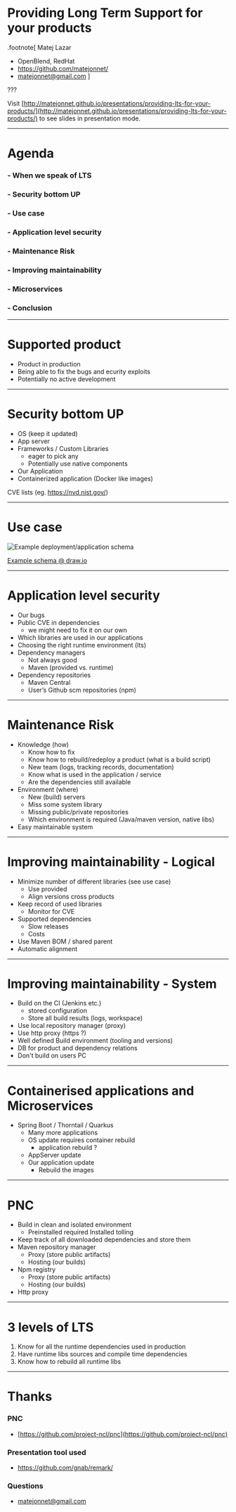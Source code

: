 Providing Long Term Support for your products
=============================================

.footnote[
Matej Lazar
- OpenBlend, RedHat
- https://github.com/matejonnet/
- matejonnet@gmail.com
]



???

Visit [http://matejonnet.github.io/presentations/providing-lts-for-your-products/](http://matejonnet.github.io/presentations/providing-lts-for-your-products/) to see slides in presentation mode.

---

Agenda
======

### - When we speak of LTS

### - Security bottom UP

### - Use case

### - Application level security

### - Maintenance Risk

### - Improving maintainability

### - Microservices

### - Conclusion


---

Supported product
=================
- Product in production
- Being able to fix the bugs and ecurity exploits
- Potentially no active development

---

Security bottom UP
==================
- OS (keep it updated)
- App server
- Frameworks / Custom Libraries
    - eager to pick any
    - Potentially use native components
- Our Application
- Containerized application (Docker like images)

CVE lists (eg. https://nvd.nist.gov/)

---

Use case
========

![Example deployment/application schema](./images/dependencies-example.png)

[Example schema @ draw.io](https://www.draw.io/?lightbox=1&highlight=0000ff&edit=_blank&layers=1&nav=1&title=dependency-example.xml#R7Vptj9o4EP41SHdfUGInvHxcKNtT1eqqotO2H03iDb6GOGfMAv31Zyd23hwCgcCxOljtrj2eTOx5nhmPE3pwutp9ZChefqE%2BDnvA8nc9%2BKEHgA3HjvgnJftUMhyMU0HAiK%2BUcsGc%2FMJKaCnphvh4XVLklIacxGWhR6MIe7wkQ4zRbVntlYblu8YowIZg7qHQlL4Qny9T6ci1cvkfmARLfWfbUiML5P0MGN1E6n49AF%2BTTzq8QtqW0l8vkU%2B3BRGc9eCUUcrT1mo3xaH0rXZbet3zgVE4SM2%2BoXCjliJcxBGJMNNTZzjip9gCY8PWtGxrzffaYWIdsWzinbA9SRyApR1b9JZ8Farmdkk4nsfIk7pbwR0h89F6mem%2BkjCc0pCyxKz2HZwEDPlETFyPRTQSJiYoJEEkup4YErOCkzfMOBE4PqkBTuUtzKVnjhL6eFcAXfniI6YrzNleqOhRDbGitObCNueHO1ayZYEbcKSESHEyyEznzhcN5f8DuDoGFl1CUPS68uwBh9f714BhSRn5Jcmi7xqiBQ6%2F0jXhhNYC9rmisCK%2BL1fWCXauU8ZuODaws2ENdo7TAXTwZtCdEDDvFD9Yxm9wS%2FyAgd%2Bfc9EPyWL9ALItkKCSRG8IpIljDwxCiZNP3qRt5Tsh%2FWdDE%2FySCWRd0Qrk%2F78WmH1CYg8coJV0erRYp5vMrfuWXsCC6blpiXBGsiotvR5PXflzlJCpKzvl45oz%2BhMXpjJIPl1t95WUk%2FWL%2B30dVcG4i%2F3eNcjKNhEnK9y2itNTLFj6pi3V8Oe3T7NZMvAs%2Fs5jRqJgIotRLTKveCGh%2FxxKz823iK1%2Bv3Jdcvu8Z%2FDMSj71PHPb8swZlHkGLZNn9qiGZ7YFOuCZbdb4ogv6oG9fs0zxXTzynfuAcwQW8FDaaA2nW4VzAAw4B3WnhC42OGgghn1xrFVdyviSBjRC4SyXFlC0yijiHeHfpbg%2FdFX3hx6KxMzSMeDq%2Fg9l4m%2FM%2BV6d6NGGUyHK7%2FyZSnwTI6Vj32HXr%2BmGeWo1ykccsQDrbKvcKxfaiA%2FDIeLkrXy%2Br%2FN2cukTY2hfUIgpifi6YPmrFOSwQ7sCuwPKWbmi74zdJn3RSGeQ454t5TQqOJ1SIcf7lnDb7rvBW58SDuHtNutfjrdZ3IpfC%2FadRx4%2Fb1se%2FXd5HA4NMF%2BevmUl2Ey2%2F7fPflojaVd2ZLvmwR2oK7AyfC%2FB0qyvUByby2qu4c2Hfx9wjAXEkScX%2BpRUbFbfvmKgv4fHEXZbamTPcHVWHkKDGnXMcMaXE8OM8YlK2NYDxpYwWmfm6g7ie9RpnZWV3A0V9%2FDsEuygq4%2FU2MO7KLlAdUc%2BUmID57olds3bMXFo7rsGIR7R2xy9wwpON4xe28y11w7fs6O3yoWRhz2vrg5ejFzHrX88dVq8j%2B8j3seVeHeb4x1abpP%2BxfFuD94PV05Cvu547XQN%2FcmROLyOd0HVvae6sAmGs917nZ3UCAW7UtfCISibSOekrspBah2ilaMVOBKiADbqXx6i5luTL8kBSR65qu8tbHFiepTabTfryhcpbM2sIycmt4vNurbiAg8Q24IIq%2BnhhhUXuFLF1fSO4t5Krrqdwb6Pogta7TI6HHWa0UU3%2F%2Bpjqp5%2FvxTO%2FgU%3D)

---

Application level security
==========================
- Our bugs
- Public CVE in dependencies
    - we might need to fix it on our own
- Which libraries are used in our applications
- Choosing the right runtime environment (lts)
- Dependency managers
    - Not always good
    - Maven (provided vs. runtime)
- Dependency repositories
    - Maven Central
    - User’s Github scm repositories (npm)

---

Maintenance Risk
=================
- Knowledge (how)
    - Know how to fix
    - Know how to rebuild/redeploy a product (what is a build script)
    - New team (logs, tracking records, documentation)
    - Know what is used in the application / service
	- Are the dependencies still available
- Environment (where)
    - New (build) servers
    - Miss some system library
    - Missing public/private repositories
    - Which environment is required (Java/maven version, native libs)
- Easy maintainable system

---

Improving maintainability - Logical
=========================
- Minimize number of different libraries (see use case)
    - Use provided
    - Align versions cross products
- Keep record of used libraries
    - Monitor for CVE
- Supported dependencies
    - Slow releases
    - Costs
- Use Maven BOM / shared parent
- Automatic alignment

---

Improving maintainability - System
=========================
- Build on the CI (Jenkins etc.)
    - stored configuration
    - Store all build results (logs, workspace)
- Use local repository manager (proxy)
- Use http proxy (https ?)
- Well defined Build environment (tooling and versions)
- DB for product and dependency relations
- Don't build on users PC

---

Containerised applications and Microservices
========================
- Spring Boot / Thorntail / Quarkus
    - Many more applications
    - OS update requires container rebuild
        - application rebuild ?
    - AppServer update
    - Our application update
        - Rebuild the images

---

PNC
===
- Build in clean and isolated environment
    - Preinstalled required Installed tolling
- Keep track of all downloaded dependencies and store them
- Maven repository manager
    - Proxy (store public artifacts)
    - Hosting (our builds)
- Npm registry
    - Proxy (store public artifacts)
    - Hosting (our builds)
- Http proxy

---

3 levels of LTS
===============
1. Know for all the runtime dependencies used in production
2. Have runtime libs sources and compile time dependencies
3. Know how to rebuild all runtime libs

---

Thanks
======

### PNC
- [https://github.com/project-ncl/pnc](https://github.com/project-ncl/pnc)

### Presentation tool used
- https://github.com/gnab/remark/


### Questions
- matejonnet@gmail.com
